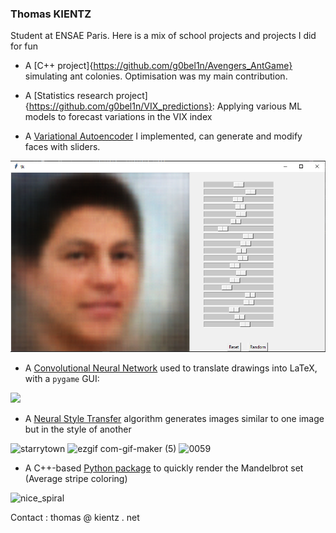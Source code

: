 ### Thomas KIENTZ

Student at ENSAE Paris.
Here is a mix of school projects and projects I did for fun

- A [C++ project]{https://github.com/g0bel1n/Avengers_AntGame} simulating ant colonies. Optimisation was my main contribution.

- A [Statistics research project]{https://github.com/g0bel1n/VIX_predictions}: Applying various ML models to forecast variations in the VIX index

- A [Variational Autoencoder](https://github.com/thomktz/VAE) I implemented, can generate and modify faces with sliders.

![](https://github.com/thomktz/VAE/blob/main/sliders_random.PNG)

- A [Convolutional Neural Network](https://github.com/thomktz/Projet-1A) used to translate drawings into LaTeX, with a `pygame` GUI: 

![](https://user-images.githubusercontent.com/60552083/119516823-5c2ad180-bd77-11eb-9172-6e9a1bd23307.gif)

- A [Neural Style Transfer](https://github.com/thomktz/style-transfer) algorithm generates images similar to one image but in the style of another

![starrytown](https://user-images.githubusercontent.com/60552083/122601543-bc105180-d071-11eb-9824-6e2f751ec5b9.png)
![ezgif com-gif-maker (5)](https://user-images.githubusercontent.com/60552083/122601550-bdda1500-d071-11eb-9c82-088890d407c3.gif)
![0059](https://user-images.githubusercontent.com/60552083/122601560-c4688c80-d071-11eb-9c16-cd3077381323.png)

- A C++-based [Python package](https://github.com/thomktz/Cpp-Mandelbrot) to quickly render the Mandelbrot set (Average stripe coloring)

![nice_spiral](https://user-images.githubusercontent.com/60552083/142727807-2a692466-94f0-4b03-a1aa-7f84cca7d318.jpeg)



Contact : thomas @ kientz . net
